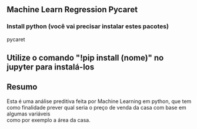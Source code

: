 ## Machine Learn Regression Pycaret

### Install python (você vai precisar instalar estes pacotes)

pycaret <br>

## Utilize o comando "!pip install (nome)" no jupyter para instalá-los

## Resumo <br>
Esta é uma análise preditiva feita por Machine Learning em python, que tem <br>
como finalidade prever qual seria o preço de venda da casa com base em algumas variáveis <br>
como por exemplo a área da casa.
